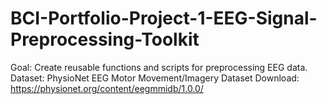 # BCI-Portfolio-Project-1-EEG-Signal-Preprocessing-Toolkit
Goal: Create reusable functions and scripts for preprocessing EEG data. Dataset: PhysioNet EEG Motor Movement/Imagery Dataset Download: https://physionet.org/content/eegmmidb/1.0.0/
